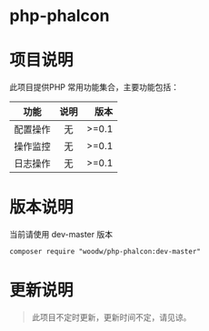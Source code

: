 # php-phalcon

# 项目说明
此项目提供PHP 常用功能集合，主要功能包括：

| 功能            | 说明           | 版本  |
| ------------- |:-------------:| -----:|
| 配置操作         | 无          | \>=0.1 |
| 操作监控      | 无            |   \>=0.1 |
| 日志操作          | 无         |    \>=0.1 |


# 版本说明
当前请使用 dev-master 版本

```composer require "woodw/php-phalcon:dev-master"```

# 更新说明
> 此项目不定时更新，更新时间不定，请见谅。
